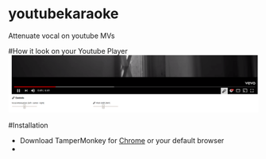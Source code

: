 # youtubekaraoke
Attenuate vocal on youtube MVs

#How it look on your Youtube Player
![how it look](lookonyoutube.png)

#Installation
* Download TamperMonkey for [Chrome](https://chrome.google.com/webstore/detail/tampermonkey/dhdgffkkebhmkfjojejmpbldmpobfkfo?hl=en) or your default browser
* 
